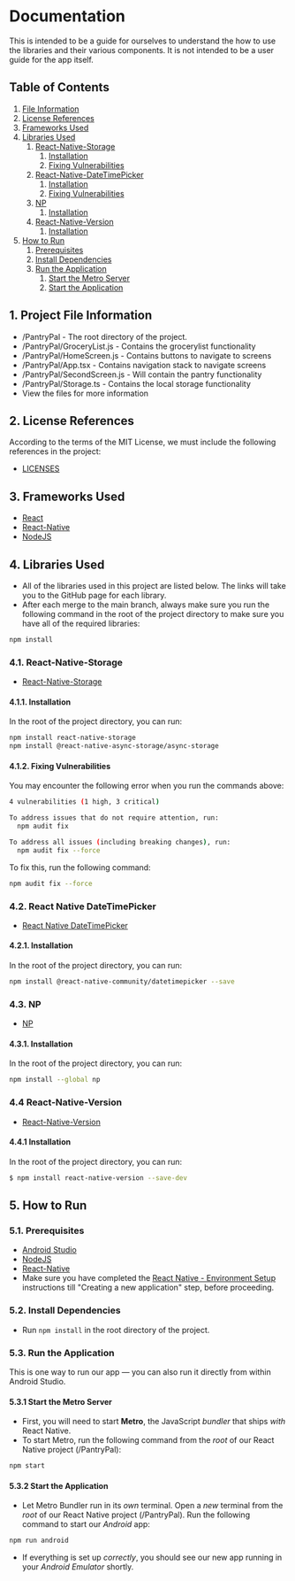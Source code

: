 # Documentation
This is intended to be a guide for ourselves to understand the how to use the libraries and their various components. It is not intended to be a user guide for the app itself.

## Table of Contents
1. [File Information](#1-file-information)
2. [License References](#2-license-references)
3. [Frameworks Used](#3-frameworks-used)
4. [Libraries Used](#4-libraries-used)
    1. [React-Native-Storage](#41-react-native-storage)
        1. [Installation](#411-installation)
        2. [Fixing Vulnerabilities](#412-fixing-vulnerabilities)
    2. [React-Native-DateTimePicker](#42-react-native-datetimepicker)
        1. [Installation](#421-installation)
        2. [Fixing Vulnerabilities](#422-fixing-vulnerabilities)
    3. [NP](#43-np)
        1. [Installation](#431-installation)
    4. [React-Native-Version](#44-react-native-version)
        1. [Installation](#441-installation)
5. [How to Run](#5-how-to-run)
    1. [Prerequisites](#51-prerequisites)
    2. [Install Dependencies](#52-install-dependencies)
    3. [Run the Application](#53-run-the-application)
        1. [Start the Metro Server](#531-start-the-metro-server)
        2. [Start the Application](#532-start-the-application)

## 1. Project File Information
- /PantryPal - The root directory of the project.
- /PantryPal/GroceryList.js - Contains the grocerylist functionality
- /PantryPal/HomeScreen.js - Contains buttons to navigate to screens
- /PantryPal/App.tsx - Contains navigation stack to navigate screens
- /PantryPal/SecondScreen.js - Will contain the pantry functionality
- /PantryPal/Storage.ts - Contains the local storage functionality
- View the files for more information

## 2. License References
According to the terms of the MIT License, we must include the following references in the project:
- [LICENSES](LICENSES.md)

## 3. Frameworks Used
- [React](https://react.dev/)
- [React-Native](https://reactnative.dev/)
- [NodeJS](https://nodejs.org/en/)

## 4. Libraries Used
- All of the libraries used in this project are listed below. The links will take you to the GitHub page for each library.
- After each merge to the main branch, always make sure you run the following command in the root of the project directory to make sure you have all of the required libraries:
```bash
npm install
```

### 4.1. React-Native-Storage
- [React-Native-Storage](https://github.com/sunnylqm/react-native-storage)

#### 4.1.1. Installation
In the root of the project directory, you can run:
```bash
npm install react-native-storage
npm install @react-native-async-storage/async-storage
```

#### 4.1.2. Fixing Vulnerabilities
You may encounter the following error when you run the commands above:
```bash
4 vulnerabilities (1 high, 3 critical)

To address issues that do not require attention, run:
  npm audit fix

To address all issues (including breaking changes), run:
  npm audit fix --force
```

To fix this, run the following command:
```bash
npm audit fix --force
```

### 4.2. React Native DateTimePicker
- [React Native DateTimePicker](https://github.com/react-native-datetimepicker/datetimepicker)

#### 4.2.1. Installation
In the root of the project directory, you can run:
```bash
npm install @react-native-community/datetimepicker --save
```

### 4.3. NP
- [NP](https://github.com/sindresorhus/np)

#### 4.3.1. Installation
In the root of the project directory, you can run:
```bash
npm install --global np
```

### 4.4 React-Native-Version
- [React-Native-Version](https://github.com/stovmascript/react-native-version)

#### 4.4.1 Installation
In the root of the project directory, you can run:
```bash
$ npm install react-native-version --save-dev
```

## 5. How to Run

### 5.1. Prerequisites
- [Android Studio](https://developer.android.com/studio)
- [NodeJS](https://nodejs.org/en/)
- [React-Native](https://reactnative.dev/)
- Make sure you have completed the [React Native - Environment Setup](https://reactnative.dev/docs/environment-setup) instructions till "Creating a new application" step, before proceeding.

### 5.2. Install Dependencies
- Run `npm install` in the root directory of the project.

### 5.3. Run the Application
This is one way to run our app — you can also run it directly from within Android Studio.

#### 5.3.1 Start the Metro Server
- First, you will need to start **Metro**, the JavaScript _bundler_ that ships _with_ React Native.
- To start Metro, run the following command from the _root_ of our React Native project (/PantryPal): 
```bash
npm start
```

#### 5.3.2 Start the Application
- Let Metro Bundler run in its _own_ terminal. Open a _new_ terminal from the _root_ of our React Native project (/PantryPal). Run the following command to start our _Android_ app:
```bash
npm run android
```
- If everything is set up _correctly_, you should see our new app running in your _Android Emulator_ shortly.